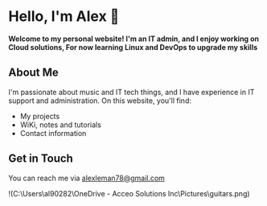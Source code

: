 # **Hello, I'm Alex** 👋



**Welcome to my personal website! I'm an IT admin, and I enjoy working on Cloud solutions, 
For now learning Linux and DevOps to upgrade my skills**

## **About Me**
I'm passionate about music and IT tech things, and I have experience in IT support and administration. On this website, you'll find:

- My projects
- WiKi, notes and tutorials
- Contact information

## **Get in Touch**
You can reach me via [alexleman78@gmail.com](mailto:alexleman78@gmail.com) 

!(C:\Users\al90282\OneDrive - Acceo Solutions Inc\Pictures\guitars.png)



